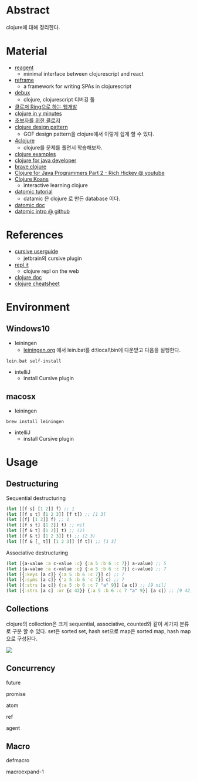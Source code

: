 # Abstract

clojure에 대해 정리한다.

# Material

* [reagent](https://reagent-project.github.io/)
  * minimal interface between clojurescript and react
* [reframe](https://github.com/Day8/re-frame)
  * a framework for writing SPAs in clojurescript
* [debux](https://github.com/philoskim/debux)
  * clojure, clojurescript 디버깅 툴
* [클로저 Ring으로 하는 웹개발](https://hatemogi.gitbooks.io/ring/content/%EC%8B%9C%EC%9E%91%ED%95%98%EA%B8%B0.html)
* [clojure in y minutes](https://learnxinyminutes.com/docs/ko-kr/clojure-kr/)
* [초보자를 위한 클로저](https://eunmin.gitbooks.io/clojure-for-beginners/content/)
* [clojure design pattern](http://clojure.or.kr/docs/clojure-and-gof-design-patterns.html)
  * GOF design pattern을 clojure에서 이렇게 쉽게 할 수 있다.
* [4clojure](http://clojure.or.kr/docs/clojure-and-gof-design-patterns.html#mediator)
  * clojure를 문제를 풀면서 학습해보자.
* [clojure examples](https://kimh.github.io/clojure-by-example)
* [clojure for java developer](https://github.com/mbonaci/clojure)
* [brave clojure](https://www.braveclojure.com/clojure-for-the-brave-and-true/)
* [Clojure for Java Programmers Part 2 - Rich Hickey @ youtube](https://www.youtube.com/watch?v=hb3rurFxrZ8)
* [Clojure Koans](https://github.com/functional-koans/clojure-koans)
  * interactive learning clojure
* [datomic tutorial](https://github.com/Datomic/day-of-datomic/tree/master/tutorial)
  * datamic 은 clojure 로 만든 database 이다.
* [datomic doc](http://docs.datomic.com/)
* [datomic intro @ github](https://github.com/philoskim/datomic-intro)

# References

* [cursive userguide](https://cursive-ide.com/userguide/)
  * jetbrain의 cursive plugin
* [repl.it](https://repl.it/language/clojure)
  * clojure repl on the web
* [clojure doc](https://clojuredocs.org/)
* [clojure cheatsheet](https://clojure.org/api/cheatsheet)

# Environment

## Windows10

* leiningen 
  * [leiningen.org](https://leiningen.org/#install) 에서 lein.bat를 d:\local\bin에 다운받고 다음을 실행한다. 

```
lein.bat self-install
```

* intelliJ
  * install Cursive plugin
  
## macosx

* leiningen

```
brew install leiningen
```

* intelliJ
  * install Cursive plugin


# Usage

## Destructuring

Sequential destructuring

```clj
(let [[f s] [1 2]] f) ;; 1
(let [[f s t] [1 2 3]] [f t]) ;; [1 3]
(let [[f] [1 2]] f) ;; 1
(let [[f s t] [1 2]] t) ;; nil
(let [[f & t] [1 2]] t) ;; (2)
(let [[f & t] [1 2 3]] t) ;; (2 3)
(let [[f & [_ t]] [1 2 3]] [f t]) ;; [1 3]
```

Associative destructuring

```clj
(let [{a-value :a c-value :c} {:a 5 :b 6 :c 7}] a-value) ;; 5
(let [{a-value :a c-value :c} {:a 5 :b 6 :c 7}] c-value) ;; 7
(let [{:keys [a c]} {:a 5 :b 6 :c 7}] c) ;; 7
(let [{:syms [a c]} {'a 5 :b 6 'c 7}] c) ;; 7
(let [{:strs [a c]} {:a 5 :b 6 :c 7 "a" 9}] [a c]) ;; [9 nil]
(let [{:strs [a c] :or {c 42}} {:a 5 :b 6 :c 7 "a" 9}] [a c]) ;; [9 42]
```
## Collections

clojure의 collection은 크게 sequential, associative, counted와 같이
세가지 분류로 구분 할 수 있다. set은 sorted set, hash set으로 map은
sorted map, hash map으로 구성된다.

![](collection-properties-venn.pn)

## Concurrency

future

promise

atom

ref

agent

## Macro

defmacro

macroexpand-1
